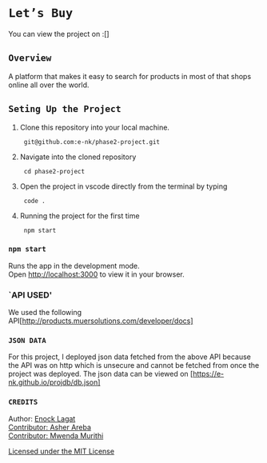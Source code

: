 # ``Let’s Buy``
You can view the project on :[]

## `Overview`

A platform that makes it easy to search for products in most of that shops online all over the world.

## `Seting Up the Project`

1. Clone this repository into your local machine.
 
        git@github.com:e-nk/phase2-project.git

2. Navigate into the cloned repository 

        cd phase2-project

3. Open the project in vscode directly from the terminal by typing

        code .

4. Running the project for the first time

        npm start

### `npm start`

Runs the app in the development mode.\
Open [http://localhost:3000](http://localhost:3000) to view it in your browser.

### `API USED'
We used the following API[http://products.muersolutions.com/developer/docs]

### `JSON DATA`
For this project, I deployed json data fetched from the above API because the API was on http which is unsecure and cannot be fetched from once the project was deployed. The json data can be viewed on [https://e-nk.github.io/projdb/db.json]


### `CREDITS`
Author: <a href='https://github.com/e-nk'>Enock Lagat<br>
Contributor: <a href='https://github.com/Asher-arebaa'>Asher Areba<br>
Contributor: <a href='https://github.com/PapitoSpence'>Mwenda Murithi<br>



Licensed under the MIT License